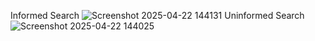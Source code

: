 Informed Search
![Screenshot 2025-04-22 144131](https://github.com/user-attachments/assets/6059093c-a2ed-4972-ae7a-1142a3745f6c)
Uninformed Search
![Screenshot 2025-04-22 144025](https://github.com/user-attachments/assets/c51df08d-1417-4177-b725-0472ed984a78)
